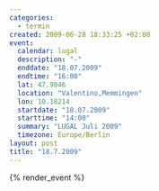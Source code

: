 ```yaml
--- 
categories: 
  - termin
created: 2009-06-28 18:33:25 +02:00
event: 
  calendar: lugal
  description: "-"
  enddate: "18.07.2009"
  endtime: "16:00"
  lat: 47.9846
  location: "Valentino,Memmingen"
  lon: 10.18214
  startdate: "18.07.2009"
  starttime: "14:00"
  summary: "LUGAL Juli 2009"
  timezone: Europe/Berlin
layout: post
title: "18.7.2009"
---
```


{% render_event %}


